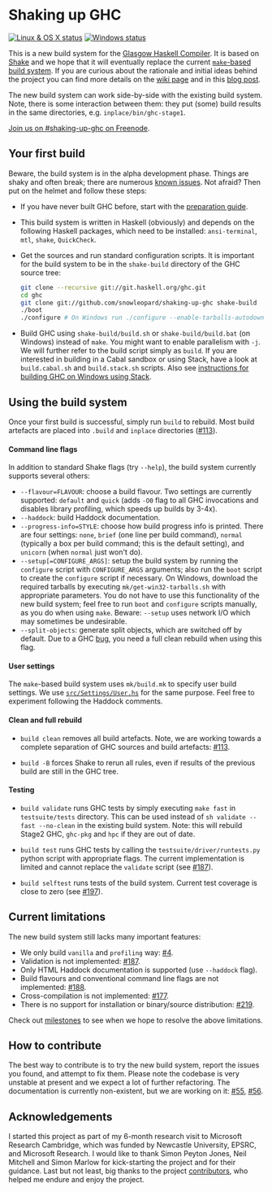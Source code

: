 Shaking up GHC
==============

[![Linux & OS X status](https://img.shields.io/travis/snowleopard/shaking-up-ghc/master.svg?label=Linux%20%26%20OS%20X)](https://travis-ci.org/snowleopard/shaking-up-ghc) [![Windows status](https://img.shields.io/appveyor/ci/snowleopard/shaking-up-ghc/master.svg?label=Windows)](https://ci.appveyor.com/project/snowleopard/shaking-up-ghc)

This is a new build system for the [Glasgow Haskell Compiler][ghc]. It is based
on [Shake][shake] and we hope that it will eventually replace the current
[`make`-based build system][make]. If you are curious about the rationale and initial
ideas behind the project you can find more details on the [wiki page][ghc-shake-wiki]
and in this [blog post][blog-post-1].

The new build system can work side-by-side with the existing build system. Note, there is
some interaction between them: they put (some) build results in the same directories,
e.g. `inplace/bin/ghc-stage1`. 

[Join us on #shaking-up-ghc on Freenode](irc://chat.freenode.net/#shaking-up-ghc).

Your first build
----------------

Beware, the build system is in the alpha development phase. Things are shaky and often
break; there are numerous [known issues][issues]. Not afraid? Then put on the helmet and
follow these steps:

* If you have never built GHC before, start with the [preparation guide][ghc-preparation].

* This build system is written in Haskell (obviously) and depends on the following Haskell
packages, which need to be installed: `ansi-terminal`, `mtl`, `shake`, `QuickCheck`.

* Get the sources and run standard configuration scripts. It is important for the build
system to be in the `shake-build` directory of the GHC source tree:

    ```bash
    git clone --recursive git://git.haskell.org/ghc.git
    cd ghc
    git clone git://github.com/snowleopard/shaking-up-ghc shake-build
    ./boot
    ./configure # On Windows run ./configure --enable-tarballs-autodownload
    ```
    
* Build GHC using `shake-build/build.sh` or `shake-build/build.bat` (on Windows) instead
of `make`. You might want to enable parallelism with `-j`. We will further refer to the
build script simply as `build`. If you are interested in building in a Cabal sandbox
or using Stack, have a look at `build.cabal.sh` and `build.stack.sh` scripts. Also
see [instructions for building GHC on Windows using Stack][windows-build].

Using the build system
----------------------
Once your first build is successful, simply run `build` to rebuild. Most build artefacts
are placed into `.build` and `inplace` directories ([#113][build-artefacts-issue]).

#### Command line flags

In addition to standard Shake flags (try `--help`), the build system
currently supports several others:
* `--flavour=FLAVOUR`: choose a build flavour. Two settings are currently supported:
`default` and `quick` (adds `-O0` flag to all GHC invocations and disables library
profiling, which speeds up builds by 3-4x).
* `--haddock`: build Haddock documentation.
* `--progress-info=STYLE`: choose how build progress info is printed. There are four
settings: `none`, `brief` (one line per build command), `normal` (typically a box per
build command; this is the default setting), and `unicorn` (when `normal` just won't do).
* `--setup[=CONFIGURE_ARGS]`: setup the build system by running the `configure` script 
with `CONFIGURE_ARGS` arguments; also run the `boot` script to create the `configure`
script if necessary. On Windows, download the required tarballs by executing
`mk/get-win32-tarballs.sh` with appropriate parameters. You do not have to
use this functionality of the new build system; feel free to run `boot` and `configure`
scripts manually, as you do when using `make`. Beware: `--setup` uses network I/O 
which may sometimes be undesirable.
* `--split-objects`: generate split objects, which are switched off by default. Due to
a GHC [bug][ghc-split-objs-bug], you need a full clean rebuild when using this flag.

#### User settings

The `make`-based build system uses `mk/build.mk` to specify user build settings. We
use [`src/Settings/User.hs`][user-settings] for the same purpose. Feel free to
experiment following the Haddock comments.

#### Clean and full rebuild

* `build clean` removes all build artefacts. Note, we are working towards a
complete separation of GHC sources and build artefacts: [#113][build-artefacts-issue].

* `build -B` forces Shake to rerun all rules, even if results of the previous build
are still in the GHC tree. 

#### Testing

* `build validate` runs GHC tests by simply executing `make fast` in `testsuite/tests`
directory. This can be used instead of `sh validate --fast --no-clean` in the existing
build system. Note: this will rebuild Stage2 GHC, `ghc-pkg` and `hpc` if they are out of date.

* `build test` runs GHC tests by calling the `testsuite/driver/runtests.py` python
script with appropriate flags. The current implementation is limited and cannot
replace the `validate` script (see [#187][validation-issue]).

* `build selftest` runs tests of the build system. Current test coverage is close to
zero (see [#197][test-issue]).

Current limitations
-------------------
The new build system still lacks many important features:
* We only build `vanilla` and `profiling` way: [#4][dynamic-issue].
* Validation is not implemented: [#187][validation-issue].
* Only HTML Haddock documentation is supported (use `--haddock` flag). 
* Build flavours and conventional command line flags are not implemented: [#188][flavours-issue].
* Cross-compilation is not implemented: [#177][cross-compilation-issue].
* There is no support for installation or binary/source distribution: [#219][install-issue].

Check out [milestones] to see when we hope to resolve the above limitations.

How to contribute
-----------------

The best way to contribute is to try the new build system, report the issues
you found, and attempt to fix them. Please note the codebase is very unstable
at present and we expect a lot of further refactoring. The documentation is
currently non-existent, but we are working on it: [#55][comments-issue],
[#56][doc-issue].

Acknowledgements
----------------

I started this project as part of my 6-month research visit to Microsoft
Research Cambridge, which was funded by Newcastle University, EPSRC, and
Microsoft Research. I would like to thank Simon Peyton Jones, Neil Mitchell
and Simon Marlow for kick-starting the project and for their guidance. Last
but not least, big thanks to the project [contributors][contributors], who
helped me endure and enjoy the project.

[ghc]: https://en.wikipedia.org/wiki/Glasgow_Haskell_Compiler
[shake]: https://github.com/ndmitchell/shake/blob/master/README.md
[make]: https://ghc.haskell.org/trac/ghc/wiki/Building/Architecture
[ghc-shake-wiki]: https://ghc.haskell.org/trac/ghc/wiki/Building/Shake
[blog-post-1]: https://blogs.ncl.ac.uk/andreymokhov/shaking-up-ghc
[issues]: https://github.com/snowleopard/shaking-up-ghc/issues
[ghc-preparation]: https://ghc.haskell.org/trac/ghc/wiki/Building/Preparation
[ghc-windows-quick-build]: https://ghc.haskell.org/trac/ghc/wiki/Building/Preparation/Windows#AQuickBuild
[windows-build]: https://github.com/snowleopard/shaking-up-ghc/blob/master/doc/windows.md
[build-artefacts-issue]: https://github.com/snowleopard/shaking-up-ghc/issues/113
[ghc-split-objs-bug]: https://ghc.haskell.org/trac/ghc/ticket/11315
[user-settings]: https://github.com/snowleopard/shaking-up-ghc/blob/master/src/Settings/User.hs
[test-issue]: https://github.com/snowleopard/shaking-up-ghc/issues/197
[dynamic-issue]: https://github.com/snowleopard/shaking-up-ghc/issues/4
[validation-issue]: https://github.com/snowleopard/shaking-up-ghc/issues/187
[flavours-issue]: https://github.com/snowleopard/shaking-up-ghc/issues/188
[cross-compilation-issue]: https://github.com/snowleopard/shaking-up-ghc/issues/177
[install-issue]: https://github.com/snowleopard/shaking-up-ghc/issues/219
[milestones]: https://github.com/snowleopard/shaking-up-ghc/milestones
[comments-issue]: https://github.com/snowleopard/shaking-up-ghc/issues/55
[doc-issue]: https://github.com/snowleopard/shaking-up-ghc/issues/56
[contributors]: https://github.com/snowleopard/shaking-up-ghc/graphs/contributors
